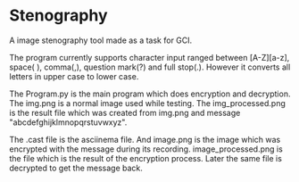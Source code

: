# Stenography
A image stenography tool made as a task for GCI.

The program currently supports character input ranged between [A-Z][a-z], space( ), comma(,), question mark(?) and full stop(.).
However it converts all letters in upper case to lower case.

The Program.py is the main program which does encryption and decryption.
The img.png is a normal image used while testing.
The img_processed.png is the result file which was created from img.png and message "abcdefghijklmnopqrstuvwxyz".

The .cast file is the asciinema file. And image.png is the image which was encrypted with the message during its recording. image_processed.png is the file which is the result of the encryption process. Later the same file is decrypted to get the message back.
